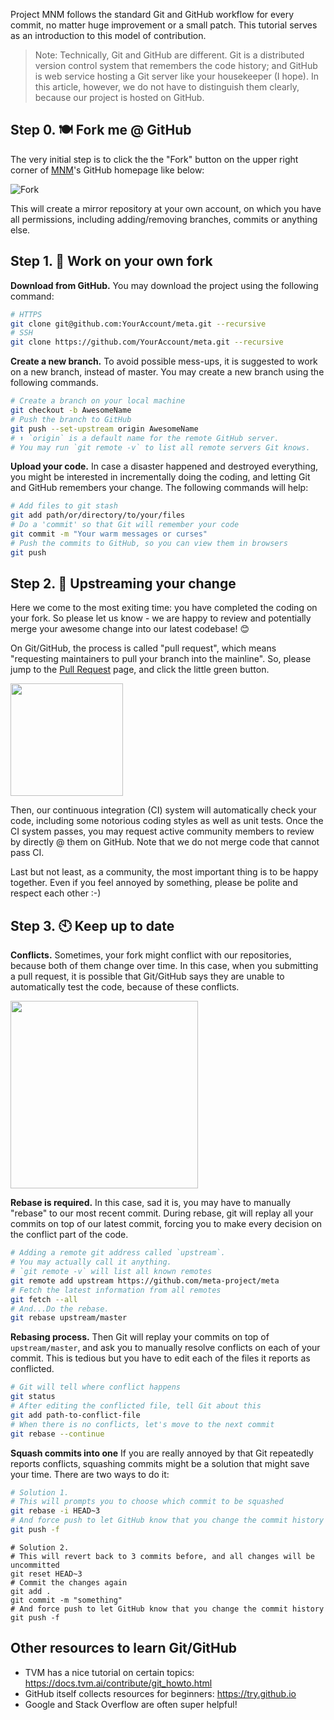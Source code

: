 Project MNM follows the standard Git and GitHub workflow for every commit, no matter huge improvement or a small patch. This tutorial serves as an introduction to this model of contribution.

> Note: Technically, Git and GitHub are different. Git is a distributed version control system that remembers the code history; and GitHub is web service hosting a Git server like your housekeeper (I hope). In this article, however, we do not have to distinguish them clearly, because our project is hosted on GitHub.

## Step 0. 🍽 Fork me @ GitHub
The very initial step is to click the the "Fork" button on the upper right corner of [MNM](http://github.com/dmlc/mnm)'s GitHub homepage like below:

![Fork](https://user-images.githubusercontent.com/22515877/68988345-a29a8a00-07ea-11ea-9061-fcf001a1fff3.png)

This will create a mirror repository at your own account, on which you have all permissions, including adding/removing branches, commits or anything else.

## Step 1. 🚀 Work on your own fork
**Download from GitHub.** You may download the project using the following command:
```bash
# HTTPS
git clone git@github.com:YourAccount/meta.git --recursive
# SSH
git clone https://github.com/YourAccount/meta.git --recursive
```
**Create a new branch.** To avoid possible mess-ups, it is suggested to work on a new branch, instead of master. You may create a new branch using the following commands.
```bash
# Create a branch on your local machine
git checkout -b AwesomeName
# Push the branch to GitHub
git push --set-upstream origin AwesomeName
# ⬆️ `origin` is a default name for the remote GitHub server.
# You may run `git remote -v` to list all remote servers Git knows.
```

**Upload your code.** In case a disaster happened and destroyed everything, you might be interested in incrementally doing the coding, and letting Git and GitHub remembers your change. The following commands will help:

```bash
# Add files to git stash
git add path/or/directory/to/your/files
# Do a 'commit' so that Git will remember your code
git commit -m "Your warm messages or curses"
# Push the commits to GitHub, so you can view them in browsers
git push
```

## Step 2. 🎉 Upstreaming your change
Here we come to the most exiting time: you have completed the coding on your fork. So please let us know - we are happy to review and potentially merge your awesome change into our latest codebase! 😊

On Git/GitHub, the process is called "pull request", which means "requesting maintainers to pull your branch into the mainline". So, please jump to the [Pull Request](https://github.com/meta-project/meta/pulls) page, and click the little green button.

<img src="https://user-images.githubusercontent.com/22515877/68989884-83f3bd80-0801-11ea-9580-4f0a87fbd6b6.png" width=180/>

Then, our continuous integration (CI) system will automatically check your code, including some notorious coding styles as well as unit tests. Once the CI system passes, you may request active community members to review by directly @ them on GitHub. Note that we do not merge code that cannot pass CI.

Last but not least, as a community, the most important thing is to be happy together. Even if you feel annoyed by something, please be polite and respect each other :-)

## Step 3. 🕙 Keep up to date
**Conflicts.** Sometimes, your fork might conflict with our repositories, because both of them change over time. In this case, when you submitting a pull request, it is possible that Git/GitHub says they are unable to automatically test the code, because of these conflicts.

<img src="https://user-images.githubusercontent.com/22515877/68990487-91607600-0808-11ea-97a5-5a65ddce57de.png" width=300/>

**Rebase is required.** In this case, sad it is, you may have to manually "rebase" to our most recent commit. During rebase, git will replay all your commits on top of our latest commit, forcing you to make every decision on the conflict part of the code.

```bash
# Adding a remote git address called `upstream`.
# You may actually call it anything.
# `git remote -v` will list all known remotes
git remote add upstream https://github.com/meta-project/meta
# Fetch the latest information from all remotes
git fetch --all
# And...Do the rebase.
git rebase upstream/master
```

**Rebasing process.** Then Git will replay your commits on top of `upstream/master`, and ask you to manually resolve conflicts on each of your commit. This is tedious but you have to edit each of the files it reports as conflicted.

```bash
# Git will tell where conflict happens
git status
# After editing the conflicted file, tell Git about this
git add path-to-conflict-file
# When there is no conflicts, let's move to the next commit
git rebase --continue
```

**Squash commits into one** If you are really annoyed by that Git repeatedly reports conflicts, squashing commits might be a solution that might save your time. There are two ways to do it:

```bash
# Solution 1.
# This will prompts you to choose which commit to be squashed
git rebase -i HEAD~3
# And force push to let GitHub know that you change the commit history
git push -f 
```

```
# Solution 2.
# This will revert back to 3 commits before, and all changes will be uncommitted
git reset HEAD~3
# Commit the changes again
git add .
git commit -m "something"
# And force push to let GitHub know that you change the commit history
git push -f 
```

## Other resources to learn Git/GitHub

- TVM has a nice tutorial on certain topics: https://docs.tvm.ai/contribute/git_howto.html
- GitHub itself collects resources for beginners: https://try.github.io
- Google and Stack Overflow are often super helpful!
